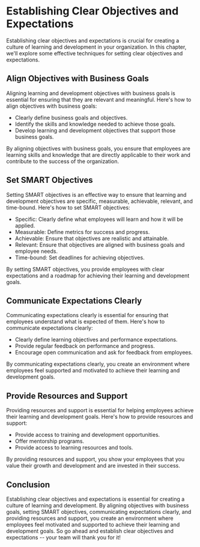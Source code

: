 # Establishing Clear Objectives and Expectations

Establishing clear objectives and expectations is crucial for creating a culture of learning and development in your organization. In this chapter, we'll explore some effective techniques for setting clear objectives and expectations.

Align Objectives with Business Goals
------------------------------------

Aligning learning and development objectives with business goals is essential for ensuring that they are relevant and meaningful. Here's how to align objectives with business goals:

* Clearly define business goals and objectives.
* Identify the skills and knowledge needed to achieve those goals.
* Develop learning and development objectives that support those business goals.

By aligning objectives with business goals, you ensure that employees are learning skills and knowledge that are directly applicable to their work and contribute to the success of the organization.

Set SMART Objectives
--------------------

Setting SMART objectives is an effective way to ensure that learning and development objectives are specific, measurable, achievable, relevant, and time-bound. Here's how to set SMART objectives:

* Specific: Clearly define what employees will learn and how it will be applied.
* Measurable: Define metrics for success and progress.
* Achievable: Ensure that objectives are realistic and attainable.
* Relevant: Ensure that objectives are aligned with business goals and employee needs.
* Time-bound: Set deadlines for achieving objectives.

By setting SMART objectives, you provide employees with clear expectations and a roadmap for achieving their learning and development goals.

Communicate Expectations Clearly
--------------------------------

Communicating expectations clearly is essential for ensuring that employees understand what is expected of them. Here's how to communicate expectations clearly:

* Clearly define learning objectives and performance expectations.
* Provide regular feedback on performance and progress.
* Encourage open communication and ask for feedback from employees.

By communicating expectations clearly, you create an environment where employees feel supported and motivated to achieve their learning and development goals.

Provide Resources and Support
-----------------------------

Providing resources and support is essential for helping employees achieve their learning and development goals. Here's how to provide resources and support:

* Provide access to training and development opportunities.
* Offer mentorship programs.
* Provide access to learning resources and tools.

By providing resources and support, you show your employees that you value their growth and development and are invested in their success.

Conclusion
----------

Establishing clear objectives and expectations is essential for creating a culture of learning and development. By aligning objectives with business goals, setting SMART objectives, communicating expectations clearly, and providing resources and support, you create an environment where employees feel motivated and supported to achieve their learning and development goals. So go ahead and establish clear objectives and expectations -- your team will thank you for it!
